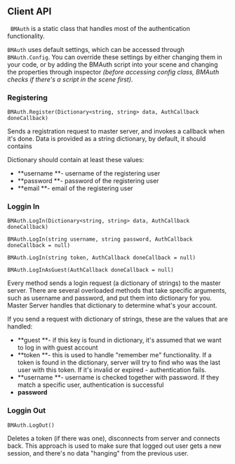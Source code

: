 ## Client API

` BMAuth` is a static class that handles most of the authentication functionality. 

`BMAuth` uses default settings, which can be accessed through `BMAuth.Config`. You can override these settings by either changing them in your code, or by adding the BMAuth script into your scene and changing the properties through inspector _(before accessing config class, BMAuth checks if there's a script in the scene first)_. 

### Registering
`BMAuth.Register(Dictionary<string, string> data, AuthCallback doneCallback)`

Sends a registration request to master server, and invokes a callback when it's done. Data is provided as a string dictionary, by default, it should contains 

Dictionary should contain at least these values: 

* **username **- username of the registering user
* **password **- password of the registering user
* **email **- email of the registering user

### Loggin In

`BMAuth.LogIn(Dictionary<string, string> data, AuthCallback doneCallback)`

`BMAuth.LogIn(string username, string password, AuthCallback doneCallback = null)`

`BMAuth.LogIn(string token, AuthCallback doneCallback = null)`

`BMAuth.LogInAsGuest(AuthCallback doneCallback = null)`

Every method sends a login request (a dictionary of strings) to the master server. There are several overloaded methods that take specific arguments, such as username and password, and put them into dictionary for you. Master Server handles that dictionary to determine what's your account. 

If you send a request with dictionary of strings, these are the values that are handled: 

* **guest **- if this key is found in dictionary, it's assumed that we want to log in with guest account
* **token **- this is used to handle "remember me" functionality. If a token is found in the dictionary, server will try to find who was the last user with this token. If it's invalid or expired - authentication fails.
* **username **- username is checked together with password. If they match a specific user, authentication is successful
* **password**

### Loggin Out

`BMAuth.LogOut()`

Deletes a token (if there was one), disconnects from server and connects back. This approach is used to make sure that logged out user gets a new session, and there's no data "hanging" from the previous user. 